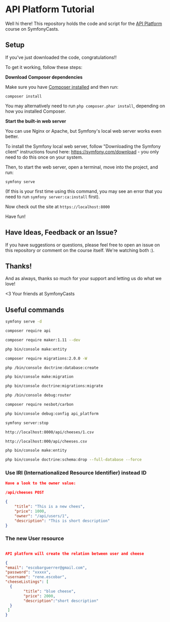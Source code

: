 # API Platform Tutorial

Well hi there! This repository holds the code and script
for the [API Platform](https://symfonycasts.com/screencast/api-platform) course on SymfonyCasts.

## Setup

If you've just downloaded the code, congratulations!!

To get it working, follow these steps:

**Download Composer dependencies**

Make sure you have [Composer installed](https://getcomposer.org/download/)
and then run:

```
composer install
```

You may alternatively need to run `php composer.phar install`, depending
on how you installed Composer.

**Start the built-in web server**

You can use Nginx or Apache, but Symfony's local web server
works even better.

To install the Symfony local web server, follow
"Downloading the Symfony client" instructions found
here: https://symfony.com/download - you only need to do this
once on your system.

Then, to start the web server, open a terminal, move into the
project, and run:

```
symfony serve
```

(If this is your first time using this command, you may see an
error that you need to run `symfony server:ca:install` first).

Now check out the site at `https://localhost:8000`

Have fun!

## Have Ideas, Feedback or an Issue?

If you have suggestions or questions, please feel free to
open an issue on this repository or comment on the course
itself. We're watching both :).

## Thanks!

And as always, thanks so much for your support and letting
us do what we love!

<3 Your friends at SymfonyCasts


## Useful commands

```bash
symfony serve -d

composer require api

composer require maker:1.11 --dev

php bin/console make:entity

composer require migrations:2.0.0 -W

php /bin/console doctrine:database:create

php bin/console make:migration

php bin/console doctrine:migrations:migrate

php /bin/console debug:router

composer require nesbot/carbon

php bin/console debug:config api_platform

symfony server:stop

http://localhost:8000/api/cheeses/1.csv

http://localhost:000/api/cheeses.csv

php bin/console make:entity

php bin/console doctrine:schema:drop --full-database --force
```

### Use IRI (Internationalized Resource Identifier) instead ID

```json
Have a look to the owner value:

/api/cheeses POST

{
    "title": "This is a new chees",
    "price": 1000,
    "owner": "/api/users/1",
    "description": "This is short description"
}
```

### The new User resource

```json

API platform will create the relation between user and cheese

{
"email": "escobarguerrer@gmail.com",
"password": "xxxxx",
"username": "rene.escobar",
"cheeseListings": [
  {
        "title": "blue cheese",
        "price": 2000,
        "description":"short description"
  }
 ]
}

```

